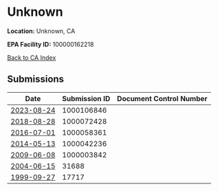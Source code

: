 # Unknown

**Location:** Unknown, CA

**EPA Facility ID:** 100000162218

[Back to CA Index](../../index.md)

## Submissions

| Date | Submission ID | Document Control Number |
|------|--------------|-------------------------|
| [2023-08-24](submissions/1000106846.md) | 1000106846 |  |
| [2018-08-28](submissions/1000072428.md) | 1000072428 |  |
| [2016-07-01](submissions/1000058361.md) | 1000058361 |  |
| [2014-05-13](submissions/1000042236.md) | 1000042236 |  |
| [2009-06-08](submissions/1000003842.md) | 1000003842 |  |
| [2004-06-15](submissions/31688.md) | 31688 |  |
| [1999-09-27](submissions/17717.md) | 17717 |  |
